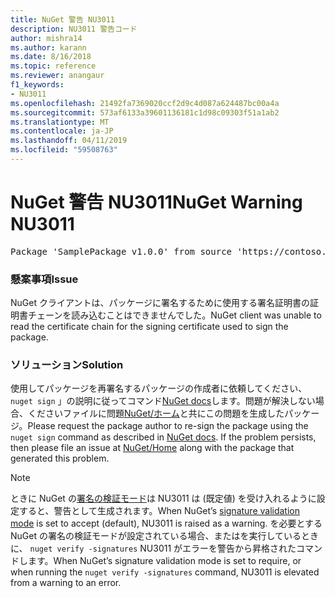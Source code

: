 ```yaml
---
title: NuGet 警告 NU3011
description: NU3011 警告コード
author: mishra14
ms.author: karann
ms.date: 8/16/2018
ms.topic: reference
ms.reviewer: anangaur
f1_keywords:
- NU3011
ms.openlocfilehash: 21492fa7369020ccf2d9c4d087a624487bc00a4a
ms.sourcegitcommit: 573af6133a39601136181c1d98c09303f51a1ab2
ms.translationtype: MT
ms.contentlocale: ja-JP
ms.lasthandoff: 04/11/2019
ms.locfileid: "59508763"
---
```

# <a name="nuget-warning-nu3011"></a><span data-ttu-id="e1900-103">NuGet 警告 NU3011</span><span class="sxs-lookup"><span data-stu-id="e1900-103">NuGet Warning NU3011</span></span>

<pre>Package 'SamplePackage v1.0.0' from source 'https://contoso.com/index.json': The primary signature is invalid.</pre>

### <a name="issue"></a><span data-ttu-id="e1900-104">懸案事項</span><span class="sxs-lookup"><span data-stu-id="e1900-104">Issue</span></span>

<span data-ttu-id="e1900-105">NuGet クライアントは、パッケージに署名するために使用する署名証明書の証明書チェーンを読み込むことはできませんでした。</span><span class="sxs-lookup"><span data-stu-id="e1900-105">NuGet client was unable to read the certificate chain for the signing certificate used to sign the package.</span></span>


### <a name="solution"></a><span data-ttu-id="e1900-106">ソリューション</span><span class="sxs-lookup"><span data-stu-id="e1900-106">Solution</span></span>

<span data-ttu-id="e1900-107">使用してパッケージを再署名するパッケージの作成者に依頼してください、 `nuget sign` 」の説明に従ってコマンド[NuGet docs](https://docs.microsoft.com/en-us/nuget/create-packages/sign-a-package)します。問題が解決しない場合、くださいファイルに問題[NuGet/ホーム](https://github.com/NuGet/Home/issues)と共にこの問題を生成したパッケージ。</span><span class="sxs-lookup"><span data-stu-id="e1900-107">Please request the package author to re-sign the package using the `nuget sign` command as described in [NuGet docs](https://docs.microsoft.com/en-us/nuget/create-packages/sign-a-package). If the problem persists, then please file an issue at [NuGet/Home](https://github.com/NuGet/Home/issues) along with the package that generated this problem.</span></span>


> [!Note]
> <span data-ttu-id="e1900-108">ときに NuGet の[署名の検証モード](https://docs.microsoft.com/en-us/nuget/consume-packages/installing-signed-packages#configure-package-signature-requirements)は NU3011 は (既定値) を受け入れるように設定すると、警告として生成されます。</span><span class="sxs-lookup"><span data-stu-id="e1900-108">When NuGet’s [signature validation mode](https://docs.microsoft.com/en-us/nuget/consume-packages/installing-signed-packages#configure-package-signature-requirements) is set to accept (default), NU3011 is raised as a warning.</span></span> <span data-ttu-id="e1900-109">を必要とする NuGet の署名の検証モードが設定されている場合、またはを実行しているときに、 `nuget verify -signatures` NU3011 がエラーを警告から昇格されたコマンドします。</span><span class="sxs-lookup"><span data-stu-id="e1900-109">When NuGet’s signature validation mode is set to require, or when running the `nuget verify -signatures` command, NU3011 is elevated from a warning to an error.</span></span> 
